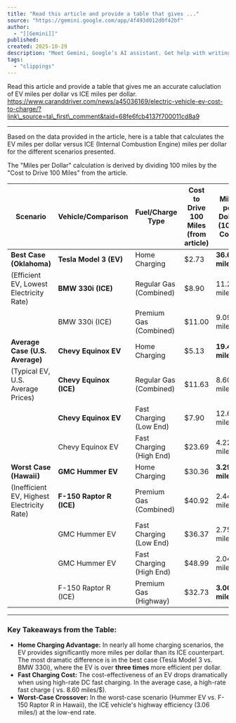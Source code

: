 ```yaml
---
title: "Read this article and provide a table that gives ..."
source: "https://gemini.google.com/app/4f493d012d0f42bf"
author:
  - "[[Gemini]]"
published:
created: 2025-10-29
description: "Meet Gemini, Google’s AI assistant. Get help with writing, planning, brainstorming, and more. Experience the power of generative AI."
tags:
  - "clippings"
---
```

Read this article and provide a table that gives me an accurate caluclation of EV miles per dollar vs ICE miles per dollar. https://www.caranddriver.com/news/a45036169/electric-vehicle-ev-cost-to-charge/?link\_source=ta\_first\_comment&taid=68fe6fcb4137f700011cd8a9

---

Based on the data provided in the article, here is a table that calculates the EV miles per dollar versus ICE (Internal Combustion Engine) miles per dollar for the different scenarios presented.

The "Miles per Dollar" calculation is derived by dividing 100 miles by the "Cost to Drive 100 Miles" from the article.

| Scenario | Vehicle/Comparison | Fuel/Charge Type | Cost to Drive 100 Miles (from article) | Miles per Dollar (100 / Cost) |
| --- | --- | --- | --- | --- |
| **Best Case (Oklahoma)** | **Tesla Model 3 (EV)** | Home Charging | $2.73 | **36.63 miles/$** |
| (Efficient EV, Lowest Electricity Rate) | **BMW 330i (ICE)** | Regular Gas (Combined) | $8.90 | 11.24 miles/$ |
|  | BMW 330i (ICE) | Premium Gas (Combined) | $11.00 | 9.09 miles/$ |
| **Average Case (U.S. Average)** | **Chevy Equinox EV** | Home Charging | $5.13 | **19.49 miles/$** |
| (Typical EV, U.S. Average Prices) | **Chevy Equinox (ICE)** | Regular Gas (Combined) | $11.63 | 8.60 miles/$ |
|  | **Chevy Equinox EV** | Fast Charging (Low End) | $7.90 | 12.66 miles/$ |
|  | Chevy Equinox EV | Fast Charging (High End) | $23.69 | 4.22 miles/$ |
| **Worst Case (Hawaii)** | **GMC Hummer EV** | Home Charging | $30.36 | **3.29 miles/$** |
| (Inefficient EV, Highest Electricity Rate) | **F-150 Raptor R (ICE)** | Premium Gas (Combined) | $40.92 | 2.44 miles/$ |
|  | GMC Hummer EV | Fast Charging (Low End) | $36.37 | 2.75 miles/$ |
|  | GMC Hummer EV | Fast Charging (High End) | $48.99 | 2.04 miles/$ |
|  | F-150 Raptor R (ICE) | Premium Gas (Highway) | $32.73 | **3.06 miles/$** |

---

### Key Takeaways from the Table:

- **Home Charging Advantage:** In nearly all home charging scenarios, the EV provides significantly more miles per dollar than its ICE counterpart. The most dramatic difference is in the best case (Tesla Model 3 vs. BMW 330i), where the EV is over **three times** more efficient per dollar.
- **Fast Charging Cost:** The cost-effectiveness of an EV drops dramatically when using high-rate DC fast charging. In the average case, a high-rate fast charge ( vs. 8.60 miles/$).
- **Worst-Case Crossover:** In the worst-case scenario (Hummer EV vs. F-150 Raptor R in Hawaii), the ICE vehicle's highway efficiency (3.06 miles/) at the low-end rate.